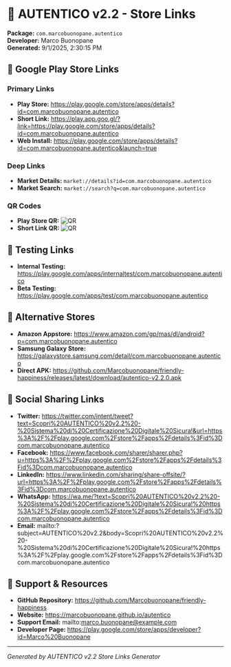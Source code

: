 # 📱 AUTENTICO v2.2 - Store Links

**Package:** `com.marcobuonopane.autentico`  
**Developer:** Marco Buonopane  
**Generated:** 9/1/2025, 2:30:15 PM

## 🏪 Google Play Store Links

### Primary Links
- **Play Store:** https://play.google.com/store/apps/details?id=com.marcobuonopane.autentico
- **Short Link:** https://play.app.goo.gl/?link=https://play.google.com/store/apps/details?id=com.marcobuonopane.autentico
- **Web Install:** https://play.google.com/store/apps/details?id=com.marcobuonopane.autentico&launch=true

### Deep Links
- **Market Details:** `market://details?id=com.marcobuonopane.autentico`
- **Market Search:** `market://search?q=com.marcobuonopane.autentico`

### QR Codes
- **Play Store QR:** ![QR](https://chart.googleapis.com/chart?chs=200x200&cht=qr&chl=https%3A%2F%2Fplay.google.com%2Fstore%2Fapps%2Fdetails%3Fid%3Dcom.marcobuonopane.autentico)
- **Short Link QR:** ![QR](https://chart.googleapis.com/chart?chs=200x200&cht=qr&chl=https%3A%2F%2Fplay.app.goo.gl%2F%3Flink%3Dhttps%3A%2F%2Fplay.google.com%2Fstore%2Fapps%2Fdetails%3Fid%3Dcom.marcobuonopane.autentico)

## 🧪 Testing Links
- **Internal Testing:** https://play.google.com/apps/internaltest/com.marcobuonopane.autentico
- **Beta Testing:** https://play.google.com/apps/test/com.marcobuonopane.autentico

## 🏬 Alternative Stores
- **Amazon Appstore:** https://www.amazon.com/gp/mas/dl/android?p=com.marcobuonopane.autentico
- **Samsung Galaxy Store:** https://galaxystore.samsung.com/detail/com.marcobuonopane.autentico
- **Direct APK:** https://github.com/Marcobuonopane/friendly-happiness/releases/latest/download/autentico-v2.2.0.apk

## 📢 Social Sharing Links
- **Twitter:** https://twitter.com/intent/tweet?text=Scopri%20AUTENTICO%20v2.2%20-%20Sistema%20di%20Certificazione%20Digitale%20Sicura!&url=https%3A%2F%2Fplay.google.com%2Fstore%2Fapps%2Fdetails%3Fid%3Dcom.marcobuonopane.autentico
- **Facebook:** https://www.facebook.com/sharer/sharer.php?u=https%3A%2F%2Fplay.google.com%2Fstore%2Fapps%2Fdetails%3Fid%3Dcom.marcobuonopane.autentico
- **LinkedIn:** https://www.linkedin.com/sharing/share-offsite/?url=https%3A%2F%2Fplay.google.com%2Fstore%2Fapps%2Fdetails%3Fid%3Dcom.marcobuonopane.autentico
- **WhatsApp:** https://wa.me/?text=Scopri%20AUTENTICO%20v2.2%20-%20Sistema%20di%20Certificazione%20Digitale%20Sicura!%20https%3A%2F%2Fplay.google.com%2Fstore%2Fapps%2Fdetails%3Fid%3Dcom.marcobuonopane.autentico
- **Email:** mailto:?subject=AUTENTICO%20v2.2&body=Scopri%20AUTENTICO%20v2.2%20-%20Sistema%20di%20Certificazione%20Digitale%20Sicura!%20https%3A%2F%2Fplay.google.com%2Fstore%2Fapps%2Fdetails%3Fid%3Dcom.marcobuonopane.autentico

## 🔗 Support & Resources
- **GitHub Repository:** https://github.com/Marcobuonopane/friendly-happiness
- **Website:** https://marcobuonopane.github.io/autentico
- **Support Email:** mailto:marco.buonopane@example.com
- **Developer Page:** https://play.google.com/store/apps/developer?id=Marco%20Buonopane

---
*Generated by AUTENTICO v2.2 Store Links Generator*